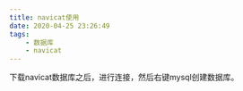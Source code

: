 ```yaml
---
title: navicat使用
date: 2020-04-25 23:26:49
tags:
	- 数据库
	- navicat
---
```




下载navicat数据库之后，进行连接，然后右键mysql创建数据库。

<!-- more -->